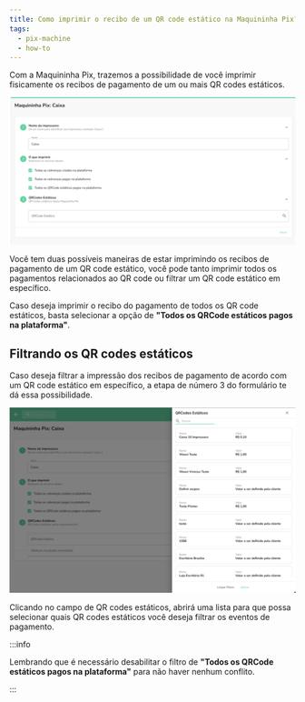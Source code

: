 ```yaml
---
title: Como imprimir o recibo de um QR code estático na Maquininha Pix?
tags:
  - pix-machine
  - how-to
---
```


Com a Maquininha Pix, trazemos a possibilidade de você imprimir fisicamente os recibos
de pagamento de um ou mais QR codes estáticos.

![Integration detail](./__assets__/pix-machine-integration-detail.png)

Você tem duas possíveis maneiras de estar imprimindo os recibos de pagamento de um QR code estático, você pode tanto imprimir todos os pagamentos relacionados ao QR code ou filtrar um QR code estático em específico.

Caso deseja imprimir o recibo do pagamento de todos os QR code estáticos, basta selecionar a opção de **"Todos os QRCode estáticos pagos na plataforma"**.

## Filtrando os QR codes estáticos

Caso deseja filtrar a impressão dos recibos de pagamento de acordo com um QR code estático em específico,
a etapa de número 3 do formulário te dá essa possibilidade.

![QR codes](./__assets__/pix-machine-integration-detail-qrcodes.png)

Clicando no campo de QR codes estáticos, abrirá uma lista para que possa selecionar quais QR codes estáticos
você deseja filtrar os eventos de pagamento.

:::info

Lembrando que é necessário desabilitar o filtro de **"Todos os QRCode estáticos pagos na plataforma"** para não haver nenhum conflito.

:::
